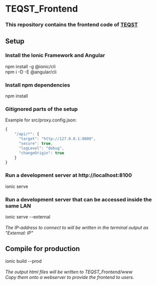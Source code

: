 # TEQST_Frontend
### This repository contains the frontend code of [TEQST](https://github.com/TEQST/TEQST)
## Setup
### Install the Ionic Framework and Angular
npm install -g @ionic/cli\
npm i -D -E @angular/cli

### Install npm dependencies
npm install

### Gitignored parts of the setup
Example for src/proxy.config.json:
```javascript
{
    "/api/*": {
      "target": "http://127.0.0.1:8000",
      "secure": true,
      "logLevel": "debug",
      "changeOrigin": true
    }
}
```

### Run a development server at http://localhost:8100
ionic serve
### Run a development server that can be accessed inside the same LAN
ionic serve --external\
\
*The IP-address to connect to will be written in the terminal output as "External: IP"*
## Compile for production
ionic build --prod\
\
*The output html files will be written to TEQST_Frontend/www\
Copy them onto a webserver to provide the frontend to users.*

